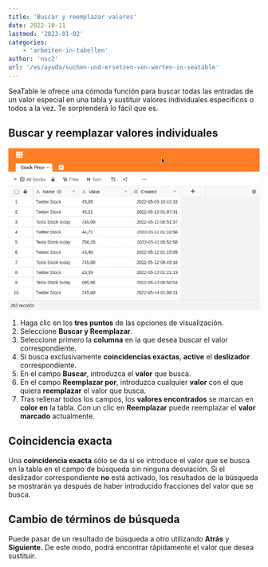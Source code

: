 ```yaml
---
title: 'Buscar y reemplazar valores'
date: 2022-10-11
lastmod: '2023-01-02'
categories:
    - 'arbeiten-in-tabellen'
author: 'nsc2'
url: '/es/ayuda/suchen-und-ersetzen-von-werten-in-seatable'
---
```


SeaTable le ofrece una cómoda función para buscar todas las entradas de un valor especial en una tabla y sustituir valores individuales específicos o todos a la vez. Te sorprenderá lo fácil que es.

## Buscar y reemplazar valores individuales

![Buscar y reemplazar valores ](images/find-and-replace-values-4.gif)

1. Haga clic en los **tres puntos** de las opciones de visualización.
2. Seleccione **Buscar y Reemplazar**.
3. Seleccione primero la **columna** en la que desea buscar el valor correspondiente.
4. Si busca exclusivamente **coincidencias exactas**, **active** el **deslizador** correspondiente.
5. En el campo **Buscar**, introduzca el **valor** que busca.
6. En el campo **Reemplazar por**, introduzca cualquier **valor** con el que quiera **reemplazar** el valor que busca.
7. Tras rellenar todos los campos, los **valores encontrados** se marcan en **color en** la tabla. Con un clic en **Reemplazar** puede reemplazar el **valor marcado** actualmente.

## Coincidencia exacta

Una **coincidencia exacta** sólo se da si se introduce el valor que se busca en la tabla en el campo de búsqueda sin ninguna desviación. Si el deslizador correspondiente **no** está activado, los resultados de la búsqueda se mostrarán ya después de haber introducido fracciones del valor que se busca.

## Cambio de términos de búsqueda

Puede pasar de un resultado de búsqueda a otro utilizando **Atrás** y **Siguiente.** De este modo, podrá encontrar rápidamente el valor que desea sustituir.
